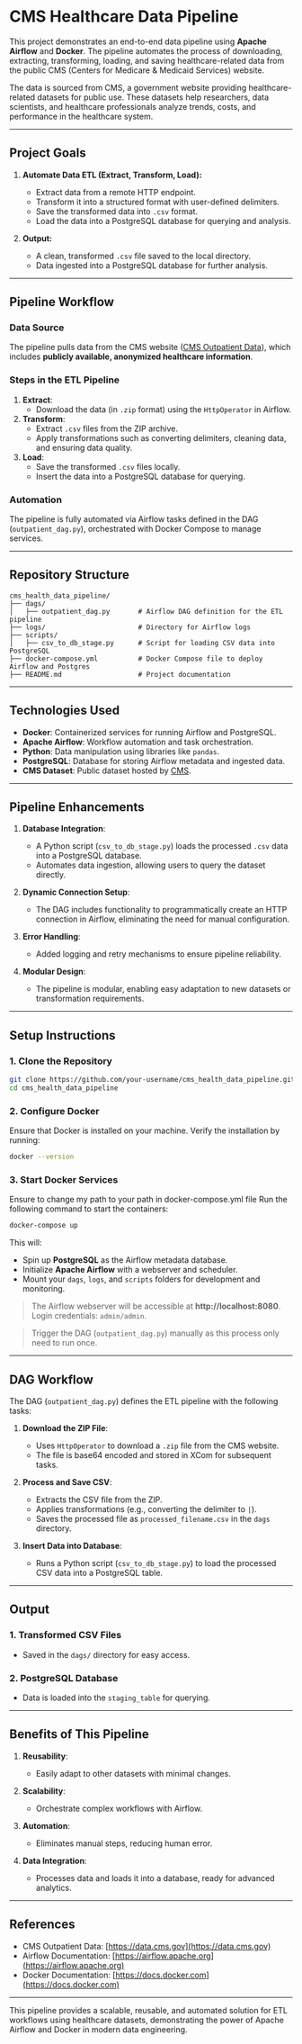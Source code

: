 # **CMS Healthcare Data Pipeline**

This project demonstrates an end-to-end data pipeline using **Apache Airflow** and **Docker**. The pipeline automates the process of downloading, extracting, transforming, loading, and saving healthcare-related data from the public CMS (Centers for Medicare & Medicaid Services) website.

The data is sourced from CMS, a government website providing healthcare-related datasets for public use. These datasets help researchers, data scientists, and healthcare professionals analyze trends, costs, and performance in the healthcare system.

---

## **Project Goals**
1. **Automate Data ETL (Extract, Transform, Load):**
   - Extract data from a remote HTTP endpoint.
   - Transform it into a structured format with user-defined delimiters.
   - Save the transformed data into `.csv` format.
   - Load the data into a PostgreSQL database for querying and analysis.

2. **Output:**
   - A clean, transformed `.csv` file saved to the local directory.
   - Data ingested into a PostgreSQL database for further analysis.

---

## **Pipeline Workflow**
### **Data Source**
The pipeline pulls data from the CMS website ([CMS Outpatient Data](https://data.cms.gov)), which includes **publicly available, anonymized healthcare information**.

### **Steps in the ETL Pipeline**
1. **Extract**:
   - Download the data (in `.zip` format) using the `HttpOperator` in Airflow.
2. **Transform**:
   - Extract `.csv` files from the ZIP archive.
   - Apply transformations such as converting delimiters, cleaning data, and ensuring data quality.
3. **Load**:
   - Save the transformed `.csv` files locally.
   - Insert the data into a PostgreSQL database for querying.

### **Automation**
The pipeline is fully automated via Airflow tasks defined in the DAG (`outpatient_dag.py`), orchestrated with Docker Compose to manage services.

---

## **Repository Structure**
```
cms_health_data_pipeline/
├── dags/
│   ├── outpatient_dag.py       # Airflow DAG definition for the ETL pipeline
├── logs/                       # Directory for Airflow logs
├── scripts/
│   ├── csv_to_db_stage.py      # Script for loading CSV data into PostgreSQL
├── docker-compose.yml          # Docker Compose file to deploy Airflow and Postgres
├── README.md                   # Project documentation
```

---

## **Technologies Used**
- **Docker**: Containerized services for running Airflow and PostgreSQL.
- **Apache Airflow**: Workflow automation and task orchestration.
- **Python**: Data manipulation using libraries like `pandas`.
- **PostgreSQL**: Database for storing Airflow metadata and ingested data.
- **CMS Dataset**: Public dataset hosted by [CMS](https://data.cms.gov).

---

## **Pipeline Enhancements**
1. **Database Integration**:
   - A Python script (`csv_to_db_stage.py`) loads the processed `.csv` data into a PostgreSQL database.
   - Automates data ingestion, allowing users to query the dataset directly.

2. **Dynamic Connection Setup**:
   - The DAG includes functionality to programmatically create an HTTP connection in Airflow, eliminating the need for manual configuration.

3. **Error Handling**:
   - Added logging and retry mechanisms to ensure pipeline reliability.

4. **Modular Design**:
   - The pipeline is modular, enabling easy adaptation to new datasets or transformation requirements.

---

## **Setup Instructions**

### **1. Clone the Repository**
```bash
git clone https://github.com/your-username/cms_health_data_pipeline.git
cd cms_health_data_pipeline
```

### **2. Configure Docker**
Ensure that Docker is installed on your machine. Verify the installation by running:
```bash
docker --version
```

### **3. Start Docker Services**
Ensure to change my path to your path in docker-compose.yml file 
Run the following command to start the containers:
```bash
docker-compose up
```

This will:
- Spin up **PostgreSQL** as the Airflow metadata database.
- Initialize **Apache Airflow** with a webserver and scheduler.
- Mount your `dags`, `logs`, and `scripts` folders for development and monitoring.

> The Airflow webserver will be accessible at **http://localhost:8080**.  
> Login credentials: `admin/admin`.

> Trigger the DAG (`outpatient_dag.py`) manually as this process only need to run once.

---

## **DAG Workflow**
The DAG (`outpatient_dag.py`) defines the ETL pipeline with the following tasks:

1. **Download the ZIP File**:
   - Uses `HttpOperator` to download a `.zip` file from the CMS website.
   - The file is base64 encoded and stored in XCom for subsequent tasks.

2. **Process and Save CSV**:
   - Extracts the CSV file from the ZIP.
   - Applies transformations (e.g., converting the delimiter to `|`).
   - Saves the processed file as `processed_filename.csv` in the `dags` directory.

3. **Insert Data into Database**:
   - Runs a Python script (`csv_to_db_stage.py`) to load the processed CSV data into a PostgreSQL table.

---

## **Output**
### **1. Transformed CSV Files**
- Saved in the `dags/` directory for easy access.

### **2. PostgreSQL Database**
- Data is loaded into the `staging_table` for querying.

---

## **Benefits of This Pipeline**
1. **Reusability**:
   - Easily adapt to other datasets with minimal changes.

2. **Scalability**:
   - Orchestrate complex workflows with Airflow.

3. **Automation**:
   - Eliminates manual steps, reducing human error.

4. **Data Integration**:
   - Processes data and loads it into a database, ready for advanced analytics.

---

## **References**
- CMS Outpatient Data: [https://data.cms.gov](https://data.cms.gov)
- Airflow Documentation: [https://airflow.apache.org](https://airflow.apache.org)
- Docker Documentation: [https://docs.docker.com](https://docs.docker.com)

---

This pipeline provides a scalable, reusable, and automated solution for ETL workflows using healthcare datasets, demonstrating the power of Apache Airflow and Docker in modern data engineering.
